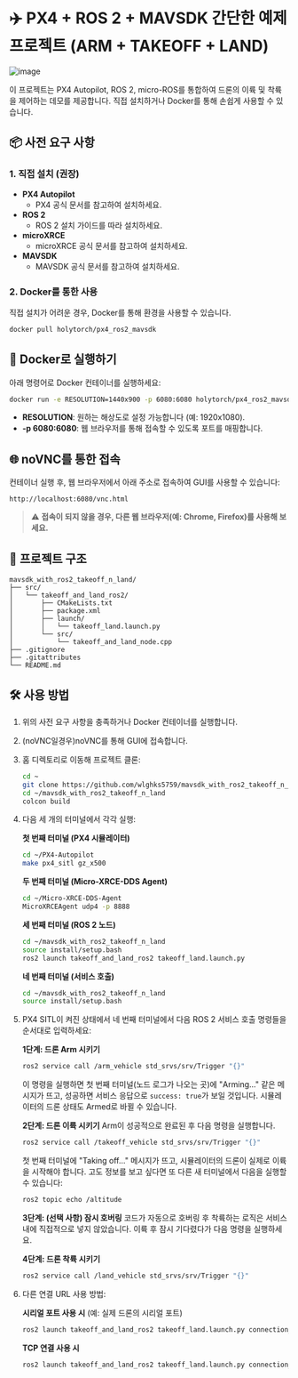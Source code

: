 # ✈️ PX4 + ROS 2 + MAVSDK 간단한 예제 프로젝트 (ARM + TAKEOFF + LAND)

![image](https://github.com/user-attachments/assets/6e364031-6178-4da4-9d18-cb48672b702e)

이 프로젝트는 PX4 Autopilot, ROS 2, micro-ROS를 통합하여 드론의 이륙 및 착륙을 제어하는 데모를 제공합니다. 직접 설치하거나 Docker를 통해 손쉽게 사용할 수 있습니다.

## 📦 사전 요구 사항

### 1. 직접 설치 (권장)
- **PX4 Autopilot**
  - PX4 공식 문서를 참고하여 설치하세요.
- **ROS 2**
  - ROS 2 설치 가이드를 따라 설치하세요.
- **microXRCE**
  - microXRCE 공식 문서를 참고하여 설치하세요.
- **MAVSDK**
  - MAVSDK 공식 문서를 참고하여 설치하세요.

### 2. Docker를 통한 사용
직접 설치가 어려운 경우, Docker를 통해 환경을 사용할 수 있습니다.
```bash
docker pull holytorch/px4_ros2_mavsdk
```

## 🚀 Docker로 실행하기

아래 명령어로 Docker 컨테이너를 실행하세요:
```bash
docker run -e RESOLUTION=1440x900 -p 6080:6080 holytorch/px4_ros2_mavsdk
```
- **RESOLUTION**: 원하는 해상도로 설정 가능합니다 (예: 1920x1080).
- **-p 6080:6080**: 웹 브라우저를 통해 접속할 수 있도록 포트를 매핑합니다.

## 🌐 noVNC를 통한 접속

컨테이너 실행 후, 웹 브라우저에서 아래 주소로 접속하여 GUI를 사용할 수 있습니다:
```
http://localhost:6080/vnc.html
```

> ⚠️ **접속이 되지 않을 경우, 다른 웹 브라우저(예: Chrome, Firefox)를 사용해 보세요.**

## 📁 프로젝트 구조

```
mavsdk_with_ros2_takeoff_n_land/
├── src/
│   └── takeoff_and_land_ros2/
│       ├── CMakeLists.txt
│       ├── package.xml
│       ├── launch/
│       │   └── takeoff_land.launch.py
│       └── src/
│           └── takeoff_and_land_node.cpp
├── .gitignore
├── .gitattributes
└── README.md
```

## 🛠️ 사용 방법

1. 위의 사전 요구 사항을 충족하거나 Docker 컨테이너를 실행합니다.
2. (noVNC일경우)noVNC를 통해 GUI에 접속합니다.
3. 홈 디렉토리로 이동해 프로젝트 클론:
   ```bash
   cd ~
   git clone https://github.com/wlghks5759/mavsdk_with_ros2_takeoff_n_land.git
   cd ~/mavsdk_with_ros2_takeoff_n_land
   colcon build
   ```

4. 다음 세 개의 터미널에서 각각 실행:

   **첫 번째 터미널 (PX4 시뮬레이터)**
   ```bash
   cd ~/PX4-Autopilot
   make px4_sitl gz_x500
   ```

   **두 번째 터미널 (Micro-XRCE-DDS Agent)**
   ```bash
   cd ~/Micro-XRCE-DDS-Agent
   MicroXRCEAgent udp4 -p 8888
   ```

   **세 번째 터미널 (ROS 2 노드)**
   ```bash
   cd ~/mavsdk_with_ros2_takeoff_n_land
   source install/setup.bash
   ros2 launch takeoff_and_land_ros2 takeoff_land.launch.py
   ```

   **네 번째 터미널 (서비스 호출)**
   ```bash
   cd ~/mavsdk_with_ros2_takeoff_n_land
   source install/setup.bash
   ```

5. PX4 SITL이 켜진 상태에서 네 번째 터미널에서 다음 ROS 2 서비스 호출 명령들을 순서대로 입력하세요:

   **1단계: 드론 Arm 시키기**
   ```bash
   ros2 service call /arm_vehicle std_srvs/srv/Trigger "{}"
   ```
   이 명령을 실행하면 첫 번째 터미널(노드 로그가 나오는 곳)에 "Arming..." 같은 메시지가 뜨고, 성공하면 서비스 응답으로 `success: true`가 보일 것입니다. 시뮬레이터의 드론 상태도 Armed로 바뀔 수 있습니다.

   **2단계: 드론 이륙 시키기**
   Arm이 성공적으로 완료된 후 다음 명령을 실행합니다.
   ```bash
   ros2 service call /takeoff_vehicle std_srvs/srv/Trigger "{}"
   ```
   첫 번째 터미널에 "Taking off..." 메시지가 뜨고, 시뮬레이터의 드론이 실제로 이륙을 시작해야 합니다. 고도 정보를 보고 싶다면 또 다른 새 터미널에서 다음을 실행할 수 있습니다:
   ```bash
   ros2 topic echo /altitude
   ```

   **3단계: (선택 사항) 잠시 호버링**
   코드가 자동으로 호버링 후 착륙하는 로직은 서비스 내에 직접적으로 넣지 않았습니다. 이륙 후 잠시 기다렸다가 다음 명령을 실행하세요.

   **4단계: 드론 착륙 시키기**
   ```bash
   ros2 service call /land_vehicle std_srvs/srv/Trigger "{}"
   ```

6. 다른 연결 URL 사용 방법:

   **시리얼 포트 사용 시** (예: 실제 드론의 시리얼 포트)
   ```bash
   ros2 launch takeoff_and_land_ros2 takeoff_land.launch.py connection_url:=serial:///dev/ttyACM0:57600
   ```

   **TCP 연결 사용 시**
   ```bash
   ros2 launch takeoff_and_land_ros2 takeoff_land.launch.py connection_url:=tcp://<DRONE_IP>:5760
   ```

   

